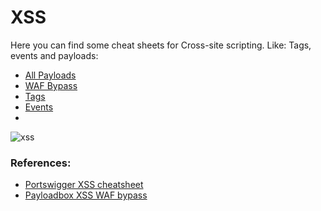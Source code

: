 # XSS

Here you can find some cheat sheets for Cross-site scripting.
Like: Tags, events and payloads:

- [All Payloads](https://github.com/erik-451/XSS/blob/main/payloads.md)
- [WAF Bypass](https://github.com/erik-451/XSS/blob/main/payloads2.md)
- [Tags](https://github.com/erik-451/XSS/blob/main/tags.md)
- [Events](https://github.com/erik-451/XSS/blob/main/events.md)
- 
![xss](https://user-images.githubusercontent.com/47476901/114941454-7eaa0080-9e43-11eb-8b27-2eedd92237cc.jpg)

### References:
- [Portswigger XSS cheatsheet](https://portswigger.net/web-security/cross-site-scripting/cheat-sheet)
- [Payloadbox XSS WAF bypass](https://github.com/payloadbox/xss-payload-list)
